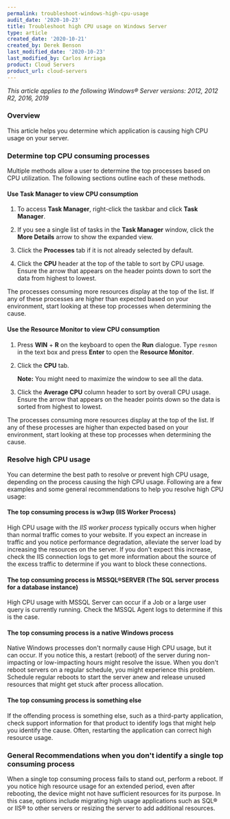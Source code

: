 ```yaml
---
permalink: troubleshoot-windows-high-cpu-usage
audit_date: '2020-10-23'
title: Troubleshoot high CPU usage on Windows Server
type: article
created_date: '2020-10-21'
created_by: Derek Benson
last_modified_date: '2020-10-23'
last_modified_by: Carlos Arriaga
product: Cloud Servers
product_url: cloud-servers
---
```


*This article applies to the following Windows&reg; Server versions: 2012, 2012 R2, 2016, 2019*

### Overview

This article helps you determine which application is causing high CPU usage on your server.


### Determine top CPU consuming processes

Multiple methods allow a user to determine the top processes based on CPU utilization. The following sections outline each of
these methods.

#### Use Task Manager to view CPU consumption

1. To access **Task Manager**, right-click the taskbar and click **Task Manager**.

2. If you see a single list of tasks in the **Task Manager** window, click the **More Details** arrow to show the expanded view.

3. Click the **Processes** tab if it is not already selected by default.

4. Click the **CPU** header at the top of the table to sort by CPU usage. Ensure the arrow that appears on the header points
   down to sort the data from highest to lowest.

The processes consuming more resources display at the top of the list. If any of these processes are higher than expected based
on your environment, start looking at these top processes when determining the cause.


#### Use the Resource Monitor to view CPU consumption

1. Press **WIN** + **R** on the keyboard to open the **Run** dialogue. Type `resmon` in the text box and press **Enter** to open
   the **Resource Monitor**.

2. Click the **CPU** tab. 

   **Note:** You might need to maximize the window to see all the data.

3. Click the **Average CPU** column header to sort by overall CPU usage. Ensure the arrow that appears on the header points
   down so the data is sorted from highest to lowest.

The processes consuming more resources display at the top of the list. If any of these processes are higher than expected based
on your environment, start looking at these top processes when determining the cause.


### Resolve high CPU usage

You can determine the best path to resolve or prevent high CPU usage, depending on the process causing the high CPU usage.
Following are a few examples and some general recommendations to help you resolve high CPU usage:

#### The top consuming process is w3wp (IIS Worker Process)

High CPU usage with the *IIS worker process* typically occurs when higher than normal traffic comes to your website. If you expect
an increase in traffic and you notice performance degradation, alleviate the server load by increasing the resources on the server.
If you don't expect this increase, check the IIS connection logs to get more information about the source of the excess traffic to
determine if you want to block these connections.

#### The top consuming process is MSSQL&reg;SERVER (The SQL server process for a database instance)

High CPU usage with MSSQL Server can occur if a Job or a large user query is currently running. Check the MSSQL Agent logs to
determine if this is the case.

#### The top consuming process is a native Windows process

Native Windows processes don't normally cause High CPU usage, but it can occur. If you notice this, a restart (reboot) of the server
during non-impacting or low-impacting hours might resolve the issue. When you don't reboot servers on a regular schedule, you might
experience this problem. Schedule regular reboots to start the server anew and release unused resources that might get stuck after
process allocation.

#### The top consuming process is something else

If the offending process is something else, such as a third-party application, check support information for that product to identify
logs that might help you identify the cause. Often, restarting the application can correct high resource usage.

### General Recommendations when you don't identify a single top consuming process

When a single top consuming process fails to stand out, perform a reboot. If you notice high resource usage for an extended period, even
after rebooting, the device might not have sufficient resources for its purpose. In this case, options include migrating high usage
applications such as SQL&reg; or IIS&reg; to other servers or resizing the server to add additional resources.

